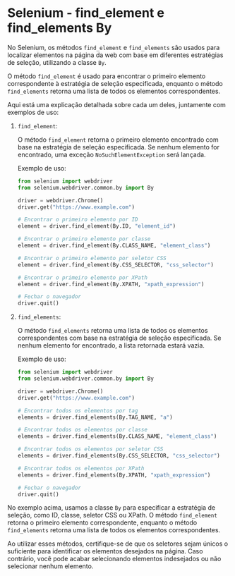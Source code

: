 # Selenium - find_element e find_elements By

No Selenium, os métodos `find_element` e `find_elements` são usados para localizar elementos na página da web com base em diferentes estratégias de seleção, utilizando a classe `By`.

O método `find_element` é usado para encontrar o primeiro elemento correspondente à estratégia de seleção especificada, enquanto o método `find_elements` retorna uma lista de todos os elementos correspondentes.

Aqui está uma explicação detalhada sobre cada um deles, juntamente com exemplos de uso:

1. `find_element`:

   O método `find_element` retorna o primeiro elemento encontrado com base na estratégia de seleção especificada. Se nenhum elemento for encontrado, uma exceção `NoSuchElementException` será lançada.

   Exemplo de uso:

   ```python
   from selenium import webdriver
   from selenium.webdriver.common.by import By

   driver = webdriver.Chrome()
   driver.get("https://www.example.com")

   # Encontrar o primeiro elemento por ID
   element = driver.find_element(By.ID, "element_id")

   # Encontrar o primeiro elemento por classe
   element = driver.find_element(By.CLASS_NAME, "element_class")

   # Encontrar o primeiro elemento por seletor CSS
   element = driver.find_element(By.CSS_SELECTOR, "css_selector")

   # Encontrar o primeiro elemento por XPath
   element = driver.find_element(By.XPATH, "xpath_expression")

   # Fechar o navegador
   driver.quit()
   ```

2. `find_elements`:

   O método `find_elements` retorna uma lista de todos os elementos correspondentes com base na estratégia de seleção especificada. Se nenhum elemento for encontrado, a lista retornada estará vazia.

   Exemplo de uso:

   ```python
   from selenium import webdriver
   from selenium.webdriver.common.by import By

   driver = webdriver.Chrome()
   driver.get("https://www.example.com")

   # Encontrar todos os elementos por tag
   elements = driver.find_elements(By.TAG_NAME, "a")

   # Encontrar todos os elementos por classe
   elements = driver.find_elements(By.CLASS_NAME, "element_class")

   # Encontrar todos os elementos por seletor CSS
   elements = driver.find_elements(By.CSS_SELECTOR, "css_selector")

   # Encontrar todos os elementos por XPath
   elements = driver.find_elements(By.XPATH, "xpath_expression")

   # Fechar o navegador
   driver.quit()
   ```

No exemplo acima, usamos a classe `By` para especificar a estratégia de seleção, como ID, classe, seletor CSS ou XPath. O método `find_element` retorna o primeiro elemento correspondente, enquanto o método `find_elements` retorna uma lista de todos os elementos correspondentes.

Ao utilizar esses métodos, certifique-se de que os seletores sejam únicos o suficiente para identificar os elementos desejados na página. Caso contrário, você pode acabar selecionando elementos indesejados ou não selecionar nenhum elemento.
